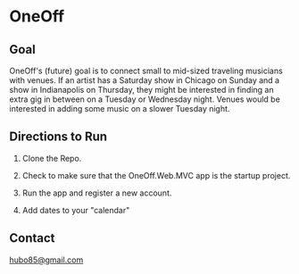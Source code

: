 # OneOff

## Goal

OneOff's (future) goal is to connect small to mid-sized traveling musicians with venues. If an artist has a Saturday show in Chicago on Sunday and a show in Indianapolis on Thursday, they might be interested in finding an extra gig in between on a Tuesday or Wednesday night. Venues would be interested in adding some music on a slower Tuesday night. 

## Directions to Run

1. Clone the Repo. 

2. Check to make sure that the OneOff.Web.MVC app is the startup project. 

3. Run the app and register a new account.

4. Add dates to your "calendar"

## Contact

hubo85@gmail.com
